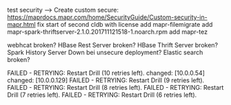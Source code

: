 
test security
--> Create custom secure: https://maprdocs.mapr.com/home/SecurityGuide/Custom-security-in-mapr.html
fix start of second cldb with license
add mapr-filemigrate
add mapr-spark-thriftserver-2.1.0.201711121518-1.noarch.rpm
add mapr-tez

webhcat broken?
HBase Rest Server broken?
HBase Thrift Server	broken?
Spark History Server Down bei unsecure deployment?
Elastic search broken?

FAILED - RETRYING: Restart Drill (10 retries left).
changed: [10.0.0.54]
changed: [10.0.0.129]
FAILED - RETRYING: Restart Drill (9 retries left).
FAILED - RETRYING: Restart Drill (8 retries left).
FAILED - RETRYING: Restart Drill (7 retries left).
FAILED - RETRYING: Restart Drill (6 retries left).

